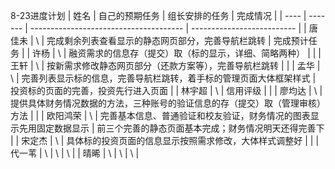 8-23进度计划
| 姓名   | 自己的预期任务 | 组长安排的任务                                | 完成情况                       |
| ---- | ------- | -------------------------------------- | -------------------------- |
| 唐佳未  | \       | 完成剩余列表查看显示的静态网页部分，完善导航栏跳转              | 完成预计任务                     |
| 许杨   | \       | 融资需求的信息存（提交）取（标的显示，详细、简略两种）            |                            |
| 王轩   | \       | 按新需求修改静态网页部分（还款方案等），完善导航栏跳转            |                            |
| 孟华   | \       | 完善列表显示标的信息，完善导航栏跳转，着手标的管理页面大体框架样式      | 投资标的页面的完善，投资先行进入页面         |
| 林宇超  | \       | 信用评级                                   |                            |
| 廖均达  | \       | 提供具体财务情况数据的方法，三种账号的验证信息的存（提交）取（管理审核）方法 |                            |
| 欧阳鸿荣 | \       | 完善基本信息、普通验证和校友验证，财务情况的图表显示先用固定数据显示     | 前三个完善的静态页面基本完成；财务情况明天还得完善下 |
| 宋定杰  | \       | 具体标的投资页面的信息显示按照需求修改，大体样式调整好            |                            |
| 代一苇  | \       | \                                      | \                          |
| 晴晞   | \       | \                                      | \                          |

